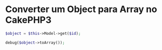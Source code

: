 # Converter um Object para Array no CakePHP3

```php
$object = $this->Model->get($id);

debug($object->toArray());
```
